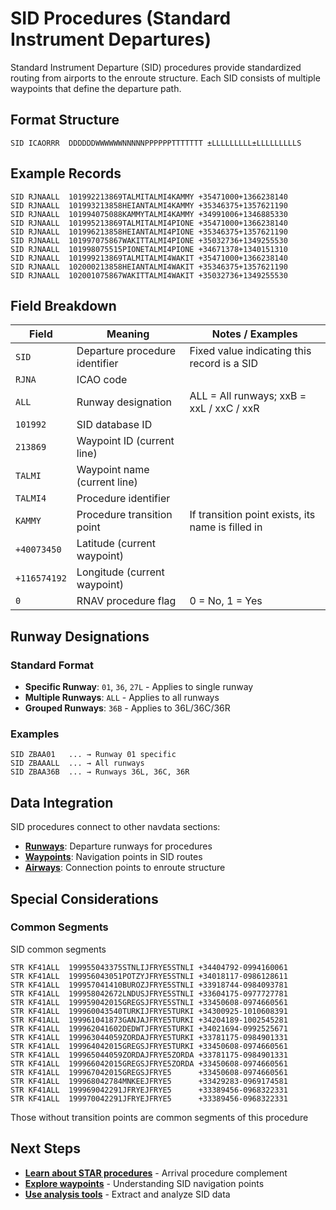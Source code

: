 # SID Procedures (Standard Instrument Departures)

Standard Instrument Departure (SID) procedures provide standardized routing from airports to the enroute structure. Each SID consists of multiple waypoints that define the departure path.

## Format Structure

```
SID ICAORRR  DDDDDDWWWWWWNNNNNPPPPPPTTTTTTT ±LLLLLLLLL±LLLLLLLLLS
```

## Example Records

```
SID RJNAALL  101992213869TALMITALMI4KAMMY +35471000+1366238140
SID RJNAALL  101993213858HEIANTALMI4KAMMY +35346375+1357621190
SID RJNAALL  101994075088KAMMYTALMI4KAMMY +34991006+1346885330
SID RJNAALL  101995213869TALMITALMI4PIONE +35471000+1366238140
SID RJNAALL  101996213858HEIANTALMI4PIONE +35346375+1357621190
SID RJNAALL  101997075867WAKITTALMI4PIONE +35032736+1349255530
SID RJNAALL  101998075515PIONETALMI4PIONE +34671378+1340151310
SID RJNAALL  101999213869TALMITALMI4WAKIT +35471000+1366238140
SID RJNAALL  102000213858HEIANTALMI4WAKIT +35346375+1357621190
SID RJNAALL  102001075867WAKITTALMI4WAKIT +35032736+1349255530
```

## Field Breakdown

| Field | Meaning | Notes / Examples |
|-------|---------|------------------|
| `SID` | Departure procedure identifier | Fixed value indicating this record is a SID |
| `RJNA` | ICAO code |  |
| `ALL` | Runway designation | ALL = All runways; xxB = xxL / xxC / xxR |
| `101992` | SID database ID |  |
| `213869` | Waypoint ID (current line) |  |
| `TALMI` | Waypoint name (current line) |  |
| `TALMI4` | Procedure identifier |  |
| `KAMMY` | Procedure transition point | If transition point exists, its name is filled in |
| `+40073450` | Latitude (current waypoint) |  |
| `+116574192` | Longitude (current waypoint) |  |
| `0` | RNAV procedure flag | 0 = No, 1 = Yes |

## Runway Designations

### Standard Format
- **Specific Runway**: `01`, `36`, `27L` - Applies to single runway
- **Multiple Runways**: `ALL` - Applies to all runways
- **Grouped Runways**: `36B` - Applies to 36L/36C/36R

### Examples
```
SID ZBAA01   ... → Runway 01 specific
SID ZBAAALL  ... → All runways
SID ZBAA36B  ... → Runways 36L, 36C, 36R
```

## Data Integration

SID procedures connect to other navdata sections:

- **[Runways](./runways.md)**: Departure runways for procedures
- **[Waypoints](./waypoints.md)**: Navigation points in SID routes
- **[Airways](./airways.md)**: Connection points to enroute structure

## Special Considerations

### Common Segments
SID common segments

```
STR KF41ALL  199955043375STNLIJFRYE5STNLI +34404792-0994160061
STR KF41ALL  199956043051POTZYJFRYE5STNLI +34018117-0986128611
STR KF41ALL  199957041410BUROZJFRYE5STNLI +33918744-0984093781
STR KF41ALL  199958042672LNDUSJFRYE5STNLI +33604175-0977727781
STR KF41ALL  199959042015GREGSJFRYE5STNLI +33450608-0974660561
STR KF41ALL  199960043540TURKIJFRYE5TURKI +34300925-1010608391
STR KF41ALL  199961041873GANJAJFRYE5TURKI +34204189-1002545281
STR KF41ALL  199962041602DEDWTJFRYE5TURKI +34021694-0992525671
STR KF41ALL  199963044059ZORDAJFRYE5TURKI +33781175-0984901331
STR KF41ALL  199964042015GREGSJFRYE5TURKI +33450608-0974660561
STR KF41ALL  199965044059ZORDAJFRYE5ZORDA +33781175-0984901331
STR KF41ALL  199966042015GREGSJFRYE5ZORDA +33450608-0974660561
STR KF41ALL  199967042015GREGSJFRYE5      +33450608-0974660561
STR KF41ALL  199968042784MNKEEJFRYE5      +33429283-0969174581
STR KF41ALL  199969042291JFRYEJFRYE5      +33389456-0968322331
STR KF41ALL  199970042291JFRYEJFRYE5      +33389456-0968322331
```

Those without transition points are common segments of this procedure

## Next Steps

- **[Learn about STAR procedures](./star-procedures.md)** - Arrival procedure complement
- **[Explore waypoints](./waypoints.md)** - Understanding SID navigation points
- **[Use analysis tools](../tools/examples.md)** - Extract and analyze SID data

